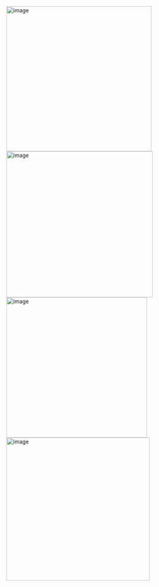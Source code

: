 
<img width="378" alt="image" src="https://github.com/user-attachments/assets/b72ff4f3-d2d4-498a-8f60-e8a2991ba6e9" />


<img width="381" alt="image" src="https://github.com/user-attachments/assets/769230a5-cf86-4dc8-9ffd-5fbd17510cb5" />


<img width="366" alt="image" src="https://github.com/user-attachments/assets/77bf3e56-beae-42bf-a4cf-755ef6165107" />


<img width="373" alt="image" src="https://github.com/user-attachments/assets/c8bbfa95-42b3-42f9-8f6a-7f187dbc5946" />
